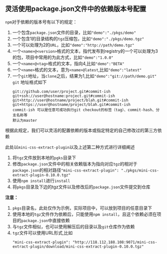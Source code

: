 
## 灵活使用package.json文件中的依赖版本号配置
`npm`对于依赖的版本号有以下的规定：
1. 一个包含`package.json`文件的目录，比如`"demo":"./pkgs/demo"`
1. 一个包含1的目录结构的`tgz`压缩包，比如`"demo":"./pkgs/demo.tgz"`
1. 一个可以处理为2的`URL`，比如`"demo":"http://path/demo.tgz"`
1. 一个`<name>@<version>`格式的文本，指代发布到registry的一个可以处理为3的包，项目中常用的为此方式，比如`"demo":"1.0.0"`
1. 一个`<name>@<tag>`格式的文本，指向4,比如`"demo":"BETA"`
1. 一个`<name>`格式的文本，意为`<name>@latest`,比如`"demo":"latest"`
1. 一个`git`地址，当`clone`之后，结果为1,比如`"demo":"git://path/demo.git"`
   `git` 地址格式如下
    ```
    git://github.com/user/project.git#commit-ish
    git+ssh://user@hostname:project.git#commit-ish
    git+http://user@hostname/project/blah.git#commit-ish
    git+https://user@hostname/project/blah.git#commit-ish
    commit-ish 可以是任意可成功执行git checkout的标签（tag）、commit-hash、分支名称等
    默认为master
    ```

根据此规定，我们可以灵活的配置依赖的版本或指定特定的自己修改过的第三方依赖

此处以`mini-css-extract-plugin`以及上述第二种方式进行详细阐述

1. 将`tgz`文件放到本地的`pgks`目录下
1. 修改`package.json`文件中的相关依赖版本为指向对应`tgz`的相对于`package.json`的相对路径`"mini-css-extract-plugin": "./pkgs/mini-css-extract-plugin-0.10.0.tgz"`
1. 使用`npm install`进行`install`
1. 将`pkgs`目录及下边的tgz文件以及修改后的`package.json`文件提交到仓库

**注意：**
1. `pkgs`目录名，此处仅作为示例，实际项目中，可以放到项目的任意目录下
1. 使用本地的`tgz`文件作为依赖后，只能使用`npm install`，且这个依赖必须在项目的`package.json`中直接依赖
1. 与`tgz`文件相似，也可以使用解压后的目录以及`git`仓库作为依赖
1. `tgz`文件可以使用URL形式,比如
   ```
   "mini-css-extract-plugin": "http://118.112.188.108:9071/mini-css-extract-plugin/download/mini-css-extract-plugin-0.10.0.tgz"
   ```
